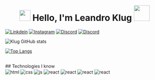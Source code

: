 <h1 align="center">
  <img src="https://media1.giphy.com/media/eNAsjO55tPbgaor7ma/giphy.gif?cid=ecf05e47fzeir7nhasbae41hvk6w4esbb9vjyykq6muahr2p&rid=giphy.gif&ct=s" width="35px">
  <span>Hello, I'm Leandro Klug</span>
  <img src="https://media2.giphy.com/media/UtEd87cLAH789bR5sk/giphy.gif?cid=ecf05e47vv15ohd3omqdn4p4q0x07ixw7new7m0x946c6kfr&rid=giphy.gif&ct=s" width="50px">
</h1>

[![Linkdein](https://img.shields.io/badge/LinkedIn-0077B5?style=for-the-badge&logo=linkedin&logoColor=white)](https://www.linkedin.com/in/leandro-klug/) 
[![Instagram](https://img.shields.io/badge/Instagram-E4405F?style=for-the-badge&logo=instagram&logoColor=white)](https://www.instagram.com/leanklug/)
[![Discord](https://img.shields.io/badge/Discord-7289DA?style=for-the-badge&logo=discord&logoColor=white)](leandro.klug#4187)
[![Discord](https://img.shields.io/badge/WhatsApp-25D366?style=for-the-badge&logo=whatsapp&logoColor=white)](https://api.whatsapp.com/send?phone=5547992160321)
	
![Klug GitHub stats](https://github-readme-stats.vercel.app/api?username=leandroklug&show_icons=true&theme=onedark)

[![Top Langs](https://github-readme-stats.vercel.app/api/top-langs/?username=leandroklug&layout=compact)](https://github.com/leandroklug/github-readme-stats)

<br/>
## Technologies I know
<div style="display: inline_block">
<img align="center" alt="html" src="https://img.shields.io/badge/HTML-239120?style=for-the-badge&logo=html5&logoColor=white">
<img align="center" alt="css" src="https://img.shields.io/badge/CSS-239120?&style=for-the-badge&logo=css3&logoColor=white">
<img align="center" alt="js" src="https://img.shields.io/badge/JavaScript-F7DF1E?style=for-the-badge&logo=javascript&logoColor=black">
<img align="center" alt="react" src="https://img.shields.io/badge/React-20232A?style=for-the-badge&logo=react&logoColor=61DAFB">
<img align="center" alt="react" src="https://img.shields.io/badge/Python-14354C?style=for-the-badge&logo=python&logoColor=white">
<img align="center" alt="react" src="https://img.shields.io/badge/Django-092E20?style=for-the-badge&logo=django&logoColor=white">
<img align="center" alt="react" src="https://img.shields.io/badge/Material--UI-0081CB?style=for-the-badge&logo=material-ui&logoColor=white">
</div>
